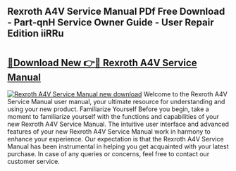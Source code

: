## Rexroth A4V Service Manual PDf Free Download - Part-qnH Service Owner Guide - User Repair Edition iiRRu

# <h2><a href="http://bc65442.oget.top/?id=Rexroth+A4V+Service+Manual">🔗Download New 👉🔴 Rexroth A4V Service Manual</a></h2>

[![Rexroth A4V Service Manual new download](https://i.imgur.com/5g1atiW.png)](http://bc65442.oget.top/?id=Rexroth+A4V+Service+Manual)
Welcome to the Rexroth A4V Service Manual user manual, your ultimate resource for understanding and using your new product. Familiarize Yourself Before you begin, take a moment to familiarize yourself with the functions and capabilities of your new Rexroth A4V Service Manual. The intuitive user interface and advanced features of your new Rexroth A4V Service Manual work in harmony to enhance your experience. Our expectation is that the Rexroth A4V Service Manual has been instrumental in helping you get acquainted with your latest purchase. In case of any queries or concerns, feel free to contact our customer service.

